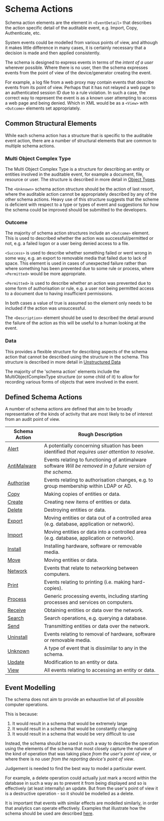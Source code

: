 # Schema Actions
Schema action elements are the element in `<EventDetail>` that describes the action specific detail of the auditable event, e.g. Import, Copy, Authenticate, etc.

System events could be modelled from various points of view, and although it makes little difference in many cases, it is certainly necessary that a decision is made and then applied consistently.
 
The schema is designed to express events in terms of the *intent of a user* wherever possible. Where there is no user, then the schema expresses events from the point of view of the device/generator creating the event.

For example, a log file from a web proxy may contain events that describe events from its point of view. Perhaps that it has not relayed a web page to an authenticated session ID due to a rule violation. In such a case, the correct way to represent the event is as a known user attempting to access a web page and being denied. Which in XML would be as a `<View>` with `<Outcome>` elements set appropriately.

## Common Structural Elements
While each schema action has a structure that is specific to the auditable event action, there are a number of structural elements that are common to multiple schema actions.

### Multi Object Complex Type
The Multi Object Complex Type is a structure for describing an entity or entities involved in the auditable event, for example a document, file, resource or user. The structure is described in more detail in [Object Types](../objectTypes/README.md).

The `<Unknown>` schema action structure should be the action of last resort, where the auditable action cannot be appropriately described by any of the other schema actions. Heavy use of this structure suggests that the scheme is deficient with respect to a type or types of event and suggestions for how the schema could be improved should be submitted to the developers.

### Outcome
The majority of schema action structures include an `<Outcome>` element. This is used to described whether the action was successful/permitted or not, e.g. a failed logon or a user being denied access to a file.

`<Success>` is used to describe whether something failed or went wrong in some way, e.g. an export to removable media that failed due to lack of space. This element is used in cases of unexpected failure rather than where something has been prevented due to some rule or process, where `<Permitted>` would be more appropriate.

`<Permitted>` is used to describe whether an action was prevented due to some form of authorisation or rule, e.g. a user not being permitted access to a document due to having insufficient permissions.

In both cases a value of true is assumed so the element only needs to be included if the action was unsuccessful.

The `<Description>` element should be used to described the detail around the failure of the action as this will be useful to a human looking at the event.

### Data
This provides a flexible structure for describing aspects of the schema action that cannot be described using the structure in the schema. This structure is described in more detail in [Unstructured Data](../unstructuredData.md)

The majority of the 'schema action' elements include the MultiObjectComplexType structure (or some child of it) to allow for recording various forms of objects that were involved in the event.

## Defined Schema Actions
A number of schema actions are defined that aim to be broadly representative of the kinds of activity that are most likely to be of interest from an audit point of view.

| Schema Action                    | Rough Description                                                                                           |
|----------------------------------|-------------------------------------------------------------------------------------------------------------|
| [Alert](alert.md)                | A potentially concerning situation has been identified *that requires user attention to resolve*.           |
| [AntiMalware](antiMalware.md)    | Events relating to functioning of antimalware software *Will be removed in a future version of the schema*. |
| [Authorise](authorise.md)        | Events relating to authorisation changes, e.g. to group membership within LDAP or AD.                       |
| [Copy](copyMove.md)              | Making copies of entities or data.                                                                          |
| [Create](createViewDelete.md)    | Creating new items of entities or data.                                                                     |
| [Delete](createViewDelete.md)    | Destroying entities or data.                                                                                |
| [Export](importExport.md)        | Moving entities or data out of a controlled area (e.g. database, application or network).                   |
| [Import](importExport.md)        | Moving entities or data into a controlled area (e.g. database, application or network).                     |
| [Install](installUninstall.md)   | Installing hardware, software or removable media.                                                           |
| [Move](copyMove.md)              | Moving entities or data.                                                                                    |
| [Network](network.md)            | Events that relate to networking between computers.                                                         |
| [Print](printing.md)             | Events relating to printing (i.e. making hard-copies).                                                      |
| [Process](process.md)            | Generic processing events, including starting processes and services on computers.                          |
| [Receive](sendReceive.md)        | Obtaining entities or data over the network.                                                                |
| [Search](search.md)              | Search operations, e.g. querying a database.                                                                |
| [Send](sendReceive.md)           | Transmitting entities or data over the network.                                                             |
| [Uninstall](installUninstall.md) | Events relating to removal of hardware, software or removable media.                                        |
| [Unknown](unknown.md)            | A type of event that is dissimilar to any in the schema.                                                    |
| [Update](update.md)              | Modification to an entity or data.                                                                          |
| [View](createViewDelete.md)      | All events relating to accessing an entity or data.                                                         |

## Event Modelling
The schema does not aim to provide an exhaustive list of all possible computer operations.

This is because:

1. It would result in a schema that would be extremely large
1. It would result in a schema that would be constantly changing
1. It would result in a schema that would be very difficult to use
 
Instead, the schema should be used in such a way to describe the operation using the elements of the schema that most closely capture the nature of the kind of operation that was taking place *from the user's point of view*, or where there is no user *from the reporting device's point of view*. 

Judgement is needed to find the best way to model a particular event.

For example, a delete operation could actually just mark a record within the database in such a way as to prevent it from being displayed and so is effectively (at least internally) an update. But from the user's point of view it is a destructive operation - so it should be modelled as a delete.
 
It is important that events with similar effects are modelled similarly, in order that analytics can operate effectively. Examples that illustrate how the schema should be used are described [here](../eventModelling.md). 
